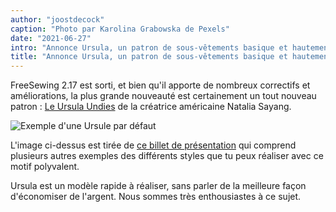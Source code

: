 ```yaml
---
author: "joostdecock"
caption: "Photo par Karolina Grabowska de Pexels"
date: "2021-06-27"
intro: "Annonce Ursula, un patron de sous-vêtements basique et hautement personnalisable."
title: "Annonce Ursula, un patron de sous-vêtements basique et hautement personnalisable."
---
```



FreeSewing 2.17 est sorti, et bien qu'il apporte de nombreux correctifs et améliorations, la plus grande nouveauté est certainement un tout nouveau patron : [Le Ursula Undies](/designs/ursula/) de la créatrice américaine Natalia Sayang.

![Exemple d'une Ursule par défaut](https://posts.freesewing.org/uploads/example_aab890ee57.jpg)

L'image ci-dessus est tirée de [ce billet de présentation](/showcase/ursula-test-pairs/) qui comprend plusieurs autres exemples des différents styles que tu peux réaliser avec ce motif polyvalent.

Ursula est un modèle rapide à réaliser, sans parler de la meilleure façon d'économiser de l'argent. Nous sommes très enthousiastes à ce sujet.

